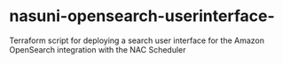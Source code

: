 # nasuni-opensearch-userinterface-
Terraform script for deploying a search user interface for the Amazon OpenSearch integration with the NAC Scheduler
